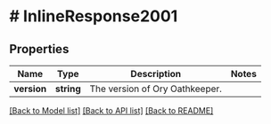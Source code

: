 # # InlineResponse2001

## Properties

Name | Type | Description | Notes
------------ | ------------- | ------------- | -------------
**version** | **string** | The version of Ory Oathkeeper. |

[[Back to Model list]](../../README.md#models) [[Back to API list]](../../README.md#endpoints) [[Back to README]](../../README.md)
